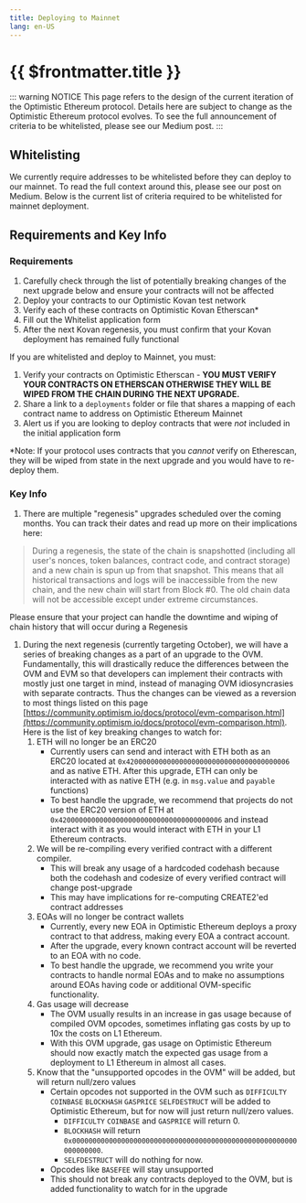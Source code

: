 ```yaml
---
title: Deploying to Mainnet
lang: en-US
---
```


# {{ $frontmatter.title }}

::: warning NOTICE
This page refers to the design of the current iteration of the Optimistic Ethereum protocol.
Details here are subject to change as the Optimistic Ethereum protocol evolves. To see the full announcement of criteria to be whitelisted, please see our Medium post.
:::


## Whitelisting

We currently require addresses to be whitelisted before they can deploy to our mainnet. To read the full context around this, please see our post on Medium. Below is the current list of criteria required to be whitelisted for mainnet deployment.

## Requirements and Key Info

### Requirements

1. Carefully check through the list of potentially breaking changes of the next upgrade below and ensure your contracts will not be affected
2. Deploy your contracts to our Optimistic Kovan test network
3. Verify each of these contracts on Optimistic Kovan Etherscan*
4. Fill out the Whitelist application form
5. After the next Kovan regenesis, you must confirm that your Kovan deployment has remained fully functional

If you are whitelisted and deploy to Mainnet, you must:

1. Verify your contracts on Optimistic Etherscan - **YOU MUST VERIFY YOUR CONTRACTS ON ETHERSCAN OTHERWISE THEY WILL BE WIPED FROM THE CHAIN DURING THE NEXT UPGRADE.**
2. Share a link to a `deployments` folder or file that shares a mapping of each contract name to address on Optimistic Ethereum Mainnet
3. Alert us if you are looking to deploy contracts that were *not* included in the initial application form

*Note: If your protocol uses contracts that you *cannot* verify on Etherescan, they will be wiped from state in the next upgrade and you would have to re-deploy them.

### Key Info

1. There are multiple  "regenesis" upgrades scheduled over the coming months. You can track their dates and read up more on their implications here:

> During a regenesis, the state of the chain is snapshotted (including all user's nonces, token balances, contract code, and contract storage) and a new chain is spun up from that snapshot. This means that all historical transactions and logs will be inaccessible from the new chain, and the new chain will start from Block #0. The old chain data will not be accessible except under extreme circumstances.

Please ensure that your project can handle the downtime and wiping of chain history that will occur during a Regenesis

1. During the next regenesis (currently targeting October), we will have a series of breaking changes as a part of an upgrade to the OVM. Fundamentally, this will drastically reduce the differences between the OVM and EVM so that developers can implement their contracts with mostly just one target in mind, instead of managing OVM idiosyncrasies with separate contracts. Thus the changes can be viewed as a reversion to most things listed on this page [https://community.optimism.io/docs/protocol/evm-comparison.html](https://community.optimism.io/docs/protocol/evm-comparison.html). Here is the list of key breaking changes to watch for:
    1. ETH will no longer be an ERC20
        - Currently users can send and interact with ETH both as an ERC20 located at `0x4200000000000000000000000000000000000006` and as native ETH. After this upgrade, ETH can only be interacted with as native ETH (e.g. in `msg.value` and `payable` functions)
        - To best handle the upgrade, we recommend that projects do not use the ERC20 version of ETH at `0x4200000000000000000000000000000000000006` and instead interact with it as you would interact with ETH in your L1 Ethereum contracts.
    2. We will be re-compiling every verified contract with a different compiler.
        - This will break any usage of a hardcoded codehash because both the codehash and codesize of every verified contract will change post-upgrade
        - This may have implications for re-computing CREATE2'ed contract addresses
    3. EOAs will no longer be contract wallets
        - Currently, every new EOA in Optimistic Ethereum deploys a proxy contract to that address, making every EOA a contract account.
        - After the upgrade, every known contract account will be reverted to an EOA with no code.
        - To best handle the upgrade, we recommend you write your contracts to handle normal EOAs and to make no assumptions around EOAs having code or additional OVM-specific functionality.
    4. Gas usage will decrease
        - The OVM usually results in an increase in gas usage because of compiled OVM opcodes, sometimes inflating gas costs by up to 10x the costs on L1 Ethereum.
        - With this OVM upgrade, gas usage on Optimistic Ethereum should now exactly match the expected gas usage from a deployment to L1 Ethereum in almost all cases.
    5. Know that the "unsupported opcodes in the OVM" will be added, but will return null/zero values
        - Certain opcodes not supported in the OVM such as `DIFFICULTY` `COINBASE` `BLOCKHASH` `GASPRICE` `SELFDESTRUCT` will be added to Optimistic Ethereum, but for now will just return null/zero values.
            - `DIFFICULTY` `COINBASE` and `GASPRICE` will return 0.
            - `BLOCKHASH` will return `0x0000000000000000000000000000000000000000000000000000000000000000`.
            - `SELFDESTRUCT` will do nothing for now.
        - Opcodes like `BASEFEE` will stay unsupported
        - This should not break any contracts deployed to the OVM, but is added functionality to watch for in the upgrade